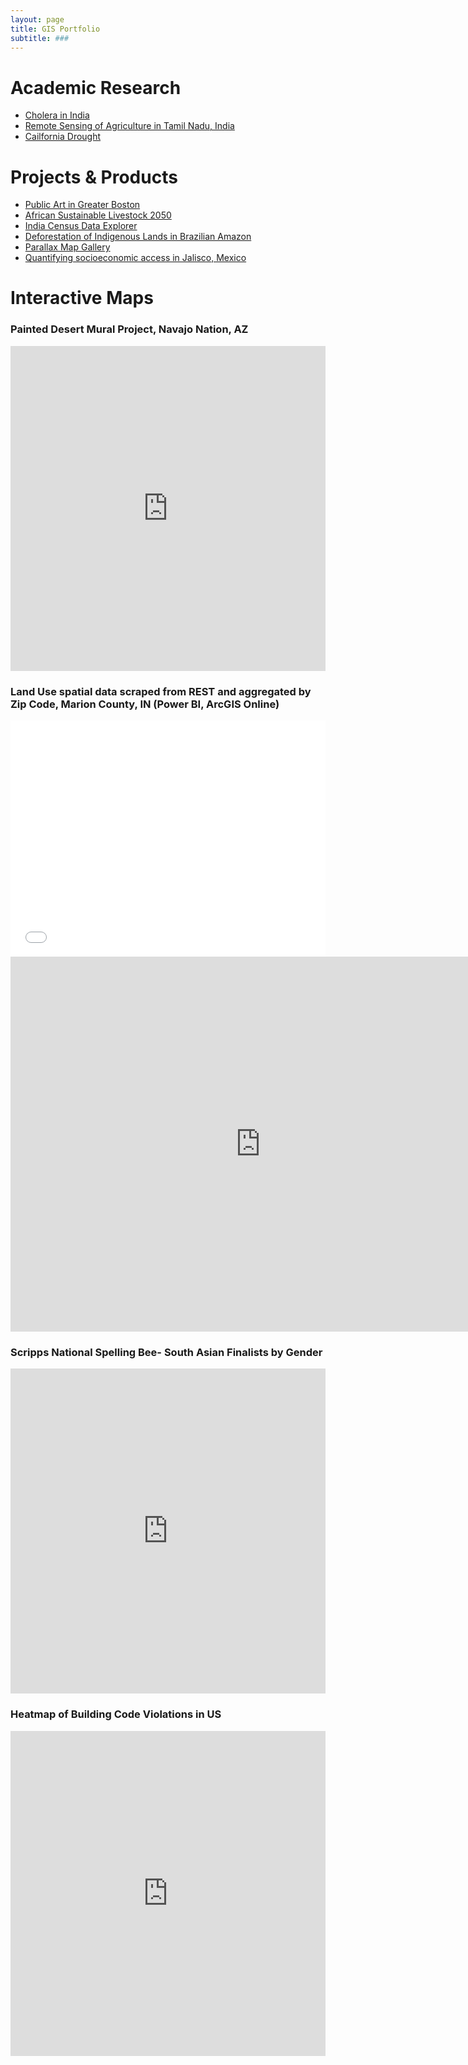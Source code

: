 ```yaml
---
layout: page
title: GIS Portfolio
subtitle: ###
---
```


# Academic Research
- [Cholera in India](https://aish-venkat.github.io/gis/cholera/) 
- [Remote Sensing of Agriculture in Tamil Nadu, India](https://aish-venkat.github.io/gis/tn_ag/)
- [Cailfornia Drought](https://aish-venkat.github.io/gis/ca_drought/)

# Projects & Products
- [Public Art in Greater Boston](https://aish-venkat.github.io/gis/bos_art/) 
- [African Sustainable Livestock 2050](https://aish-venkat.github.io/gis/asl2050/)
- [India Census Data Explorer](http://apps.aishwarya-venkat.com/shiny/IndiaCensusDataExplorer/)
- [Deforestation of Indigenous Lands in Brazilian Amazon](https://aish-venkat.github.io/gis/amazon/)
- [Parallax Map Gallery](https://aish-venkat.github.io/gis/parallax/)
- [Quantifying socioeconomic access in Jalisco, Mexico](https://aish-venkat.github.io/gis/jalisco/)

# Interactive Maps

### Painted Desert Mural Project, Navajo Nation, AZ

<iframe width="100%" height="520" frameborder="0" src="https://avenkat.carto.com/viz/bd8a3375-8bc1-4e34-923d-85551b109546/embed_map" allowfullscreen webkitallowfullscreen mozallowfullscreen oallowfullscreen msallowfullscreen></iframe>

### Land Use spatial data scraped from REST and aggregated by Zip Code, Marion County, IN (Power BI, ArcGIS Online)

<style>.embed-container {position: relative; padding-bottom: 75%; height: 0; max-width: 100%;} .embed-container iframe, .embed-container object, .embed-container iframe{position: absolute; top: 0; left: 0; width: 100%; height: 100%;} small{position: absolute; z-index: 40; bottom: 0; margin-bottom: -15px;}</style><div class="embed-container"><iframe width="800" height="600" frameborder="0" scrolling="no" marginheight="0" marginwidth="0" title="Marion County Zoning" src="//www.arcgis.com/apps/Embed/index.html?webmap=bbd86aca56554017a8015078db0ad4da&amp;extent=-86.3811,39.6236,-85.6965,39.936&zoom=true&previewImage=false&scale=true&details=true&disable_scroll=true&theme=light"></iframe></div>

<iframe width="800" height="600" src="https://app.powerbi.com/view?r=eyJrIjoiZTc3NDk3ZWUtMDM0Ni00ZmJmLWI2ZDItZjAyMGZmZTk0YWFmIiwidCI6ImZiYmY2YzYwLTAzNDQtNGMyOS05NDU5LTcyNTY4NTczOWIxOSIsImMiOjN9" frameborder="0" allowFullScreen="true"></iframe>

### Scripps National Spelling Bee- South Asian Finalists by Gender

<iframe width="100%" height="520" frameborder="0" src="https://avenkat.carto.com/viz/56fc0012-24c5-11e6-8819-0ea31932ec1d/embed_map" allowfullscreen webkitallowfullscreen mozallowfullscreen oallowfullscreen msallowfullscreen></iframe>

### Heatmap of Building Code Violations in US

<iframe width="100%" height="520" frameborder="0" src="https://avenkat.carto.com/viz/f54ac236-2cad-11e6-ae79-0ef7f98ade21/embed_map" allowfullscreen webkitallowfullscreen mozallowfullscreen oallowfullscreen msallowfullscreen></iframe>



